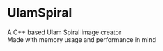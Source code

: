 # UlamSpiral

A C++ based Ulam Spiral image creator  
Made with memory usage and performance in mind
